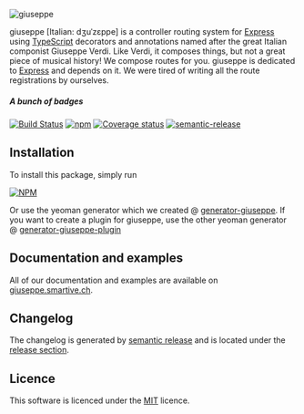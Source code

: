 ![giuseppe](https://cloud.githubusercontent.com/assets/292951/14691860/f363e562-0753-11e6-89df-aab95645084f.png)

giuseppe [Italian: dʒuˈzɛppe] is a controller routing system for [Express](http://expressjs.com/) using [TypeScript](https://www.typescriptlang.org/) 
decorators and annotations named after the great Italian componist Giuseppe Verdi. Like Verdi, it composes things, 
but not a great piece of musical history! We compose routes for you. giuseppe is dedicated to
[Express](http://expressjs.com/) and depends on it. We were tired of writing all the route registrations by ourselves.

##### A bunch of badges

[![Build Status](https://travis-ci.org/smartive/giuseppe.svg)](https://travis-ci.org/smartive/giuseppe)
[![npm](https://img.shields.io/npm/v/giuseppe.svg?maxAge=3600)](https://www.npmjs.com/package/giuseppe)
[![Coverage status](https://img.shields.io/coveralls/smartive/giuseppe.svg?maxAge=3600)](https://coveralls.io/github/smartive/giuseppe)
[![semantic-release](https://img.shields.io/badge/%20%20%F0%9F%93%A6%F0%9F%9A%80-semantic--release-e10079.svg)](https://github.com/semantic-release/semantic-release)

## Installation

To install this package, simply run

[![NPM](https://nodei.co/npm/giuseppe.png?downloads=true&stars=true)](https://nodei.co/npm/giuseppe/)

Or use the yeoman generator which we created @ [generator-giuseppe](https://github.com/smartive/generator-giuseppe).
If you want to create a plugin for giuseppe, use the other yeoman generator @ 
[generator-giuseppe-plugin](https://github.com/smartive/generator-giuseppe-plugin)

## Documentation and examples

All of our documentation and examples are available on [giuseppe.smartive.ch](http://giuseppe.smartive.ch).

## Changelog

The changelog is generated by [semantic release](https://github.com/semantic-release/semantic-release) and is located under 
the [release section](https://github.com/smartive/giuseppe-version-plugin/releases).

## Licence

This software is licenced under the [MIT](LICENSE) licence.
